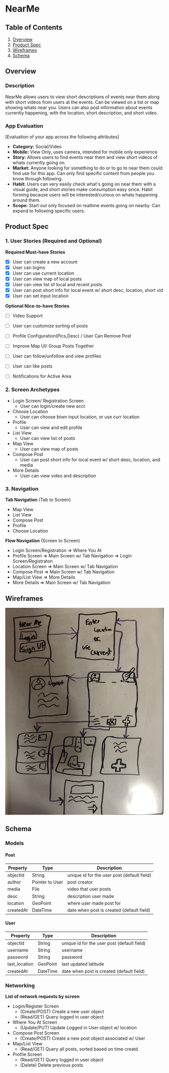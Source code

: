# NearMe

## Table of Contents
1. [Overview](#Overview)
1. [Product Spec](#Product-Spec)
1. [Wireframes](#Wireframes)
2. [Schema](#Schema)

## Overview
### Description
NearMe allows users to view short descriptions of events near them along with short videos from users at the events. Can be viewed on a list or map showing whats near you. Users can also post information about events currently happening, with the location, short description, and short video.

### App Evaluation
[Evaluation of your app across the following attributes]
- **Category:** Social/Video
- **Mobile:** View Only, uses camera, intended for mobile only experience
- **Story:** Allows users to find events near them and view short videos of whats currently going on.
- **Market:** Anyone looking for something to do or to go to near them could find use for this app. Can only find specific content from people you know through following. 
- **Habit:** Users can very easily check what's going on near them with a visual guide, and short stories make consumption easy since. Habit forming because users will be interested/curious on whats happening around them.
- **Scope:** Start out only focused on realtime events going on nearby. Can expand to following specific users.

## Product Spec

### 1. User Stories (Required and Optional)

**Required Must-have Stories**

- [x] User can create a new account
- [x] User can logins
- [x] User can use current location
- [x] User can view map of local posts
- [x] User can view list of local and recent posts
- [x] User can post short info for local event w/ short desc, location, short vid
- [x] User can set input location

**Optional Nice-to-have Stories**

- [ ] Video Support
- [ ] User can customize sorting of posts

- [ ] Profile Configuration(Pics,Desc) / User Can Remove Post
- [ ] Improve Map UI/ Group Posts Together
- [ ] User can follow/unfollow and view profiles
- [ ] User can like posts
- [ ]  Notifications for Active Area




### 2. Screen Archetypes

* Login Screen/ Registration Screen
   * User can login/create new acct
* Choose Location
    * User can choose btwn input location, or use curr location
* Profile
    * User can view and edit profile
* List View
    * User can view list of posts
* Map View
   * User can view map of posts
* Compose Post
    * User can post short info for local event w/ short desc, location, and media
* More Details
   * User can view video and description


### 3. Navigation

**Tab Navigation** (Tab to Screen)

*  Map View
*  List View
*  Compose Post
*  Profile
*  Choose Location

**Flow Navigation** (Screen to Screen)

* Login Screen/Registration
   => Where You At
* Profile Screen
   => Main Screen w/ Tab Navigation
   => Login Screen/Registraton
* Location Screen
  => Main Screen w/ Tab Navigation
* Compose Post
  => Main Screen w/ Tab Navigation
* Map/List View
  => More Details
* More Details
  => Main Screen w/ Tab Navigation

## Wireframes
<img src="nearMeWireframe.jpg" width=600>


## Schema 
### Models
#### Post

   | Property      | Type     | Description |
   | ------------- | -------- | ------------|
   | objectId      | String   | unique id for the user post (default field) |
   | author        | Pointer to User| post creator |
   | media         | File     | video that user posts |
   | desc          | String   | description user made |
   | location      | GeoPoint   |where user made post for |
   | createdAt     | DateTime | date when post is created (default field) |
   
 #### User

   | Property      | Type     | Description |
   | ------------- | -------- | ------------|
   | objectId      | String   | unique id for the user post (default field) |
   | username      | String   | username |
   | password      | String   | password |
   | last_location| GeoPoint   | last updated latitude |
   | createdAt     | DateTime | date when post is created (default field) |



### Networking
**List of network requests by screen**
- Login/Register Screen
    - (Create/POST) Create a new user object
    - (Read/GET) Query logged in user object
- Where You At Screen
    - (Update/PUT) Update Logged in User object w/ location
- Compose Post Screen
    - (Create/POST) Create a new post object associated w/ User
- Map/List View
    - (Read/GET) Query all posts, sorted based on time creatd
- Profile Screen
    - (Read/GET) Query logged in user object
    - (Delete) Delete previous posts

